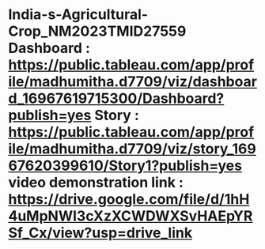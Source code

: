 # India-s-Agricultural-Crop_NM2023TMID27559 Dashboard : https://public.tableau.com/app/profile/madhumitha.d7709/viz/dashboard_16967619715300/Dashboard?publish=yes Story : https://public.tableau.com/app/profile/madhumitha.d7709/viz/story_16967620399610/Story1?publish=yes video demonstration link : https://drive.google.com/file/d/1hH4uMpNWI3cXzXCWDWXSvHAEpYRSf_Cx/view?usp=drive_link
